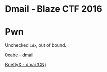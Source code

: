 # Dmail - Blaze CTF 2016
# Pwn

Unchecked `idx`, out of bound.

[0xabe - dmail](https://0xabe.io/ctf/exploit/2016/04/24/BlazeCTF-dmail.html)

[BrieflyX - dmail(CN)](http://brieflyx.me/2016/ctf-writeups/blazectf-dmail/)
